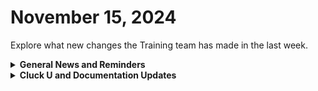 # November 15, 2024

Explore what new changes the Training team has made in the last week.

<details>

<summary><strong>General News and Reminders</strong></summary>

* **Game Tip of the Week:**
  * Dragon Quest III HD-2D Remake is FINALLY HERE! I've got some hands on and I can say it is an INCREDIBLE remake. It's definitely an old-school turn-based RPG at its roots, but if you're looking for a cozy classic to sink some time into, then I'm having a blast!&#x20;
* **SHOUT OUTS** **TO:**
  * Charles, Kylen, Jonathan, Keenan, Aston, Justin, Colby, Alex, and Stuart for passing the Foundations Certification.
    * Take the [foundations-certification.md](../../cluck-university/rewst-foundations/foundations-certification.md "mention") Exam, and collect your prestigious **Certified Rewster** badge in Discord.&#x20;
    * You also get access to a super secret Discord channel.
  * Eli, Arbyn, Gareth, Jaco, Andrew, Sam, Cody, and Garrett for passing the Clean Automation Certification.
    * Take the new [clean-automation-certification.md](../../cluck-university/clean-automation/clean-automation-certification.md "mention") exam!
* **Rewst Foundations Bootcamp: Dec 2 - Dec 3:**
  * For More Details, Visit:[https://docs.rewst.help/cluck-university/rewst-foundations#live-instructor-led-bootcamp](https://docs.rewst.help/cluck-university/rewst-foundations#live-instructor-led-bootcamp)
    * [https://calendly.com/cluck-u/rewst-foundations-bootcamp-pt-1](https://calendly.com/cluck-u/rewst-foundations-bootcamp-pt-1)
      * Lessons 1 - 3
    * [https://calendly.com/cluck-u/rewst-foundations-bootcamp-pt-2](https://calendly.com/cluck-u/rewst-foundations-bootcamp-pt-2)
      * Lessons 4 - 7
* Join us in our [Cluck-U Discord channel](https://discord.com/channels/936789089703845988/1121465945295167588) if you have any questions, comments, or concerns!
* [Sign up for the Office Hours](https://calendly.com/cluck-u/office-hours?) to work through any questions you have during and after training! If there is something you want us to cover, Let us know!

</details>

<details>

<summary><strong>Cluck U and Documentation Updates</strong></summary>

**What's New at Cluck University?**

* New section added for Rewst Foundations Bootcamp: [#live-instructor-led-bootcamp](../../cluck-university/rewst-foundations/#live-instructor-led-bootcamp "mention")
* Check out the Cluck University Landing Page @ [go.rew.st/cluck-university](https://go.rew.st/cluck-university) for all the latest courses self-serve and live.

**The List of Reminders:**

* We'd love to get your feedback on our Training and Documentation! [Please fill out this form to let us know how we can improve](https://www.surveymonkey.com/r/rewsttrainingfeedback)!
* You can make training and documentation requests at [https://rewst.canny.io/](https://rewst.canny.io/)

**New & Updated Pages:**

* Updated Pages
  * [servicenow-integration-setup.md](../../documentation/integrations/psa/servicenow-coming-soon/servicenow-integration-setup.md "mention") - Formatting Update
  * Added Section [#live-instructor-led-bootcamp](../../cluck-university/rewst-foundations/#live-instructor-led-bootcamp "mention") in Rewst Foundation Lesson
  * Added App Builder Alert in [issue-alerts.md](../issue-alerts.md "mention")
  * Reorganized RMM section under [integrations](../../documentation/integrations/ "mention")
  * Updated [creating-an-option-generator-workflow](../../cluck-university/rewst-foundations/creating-an-option-generator-workflow/ "mention")
    * Added "Special Instructions" to [#optional-instructions-for-all-managed-organizations](../../cluck-university/rewst-foundations/creating-an-option-generator-workflow/how-to-create-configure-and-trigger-an-option-generator-workflow.md#optional-instructions-for-all-managed-organizations "mention")
  * Added note in [ninjaone-integration-setup.md](../../documentation/integrations/rmm/ninjaone/ninjaone-integration-setup.md "mention")
  * Added note in [datto-rmm-integration-setup.md](../../documentation/integrations/rmm/datto-rmm/datto-rmm-integration-setup.md "mention")

</details>
